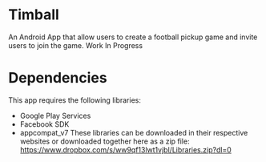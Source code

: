 # Timball
An Android App that allow users to create a football pickup game and invite users to join the game. Work In Progress
# Dependencies
This app requires the following libraries:
- Google Play Services
- Facebook SDK
- appcompat_v7
These libraries can be downloaded in their respective websites or downloaded together here as a zip file:
https://www.dropbox.com/s/ww9qf13lwt1vjbl/Libraries.zip?dl=0

